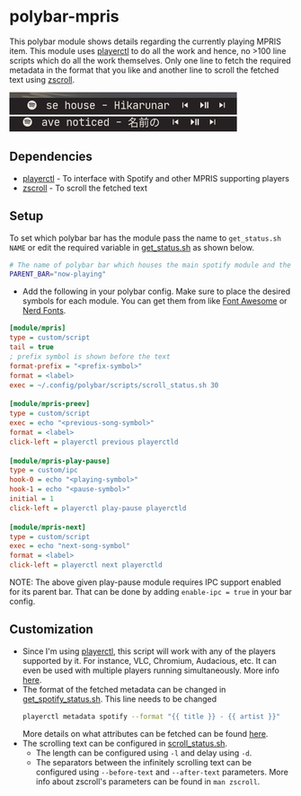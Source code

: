 # polybar-mpris

This polybar module shows details regarding the currently playing MPRIS item. This module uses [playerctl](https://github.com/altdesktop/playerctl) to do all the work and hence, no >100 line scripts which do all the work themselves. Only one line to fetch the required metadata in the format that you like and another line to scroll the fetched text using [zscroll](https://github.com/noctuid/zscroll).

![](screenshots/demo_mini.gif)
![](screenshots/demo.gif)

## Dependencies

- [playerctl](https://github.com/altdesktop/playerctl#installing) - To interface with Spotify and other MPRIS supporting players
- [zscroll](https://github.com/noctuid/zscroll#installation) - To scroll the fetched text

## Setup

To set which polybar bar has the module pass the name to `get_status.sh NAME` or edit the required variable in [get_status.sh](get_status.sh) as shown below.
```sh
# The name of polybar bar which houses the main spotify module and the control modules.
PARENT_BAR="now-playing"
```

- Add the following in your polybar config.
Make sure to place the desired symbols for each module. You can get them from like [Font Awesome](https://fontawesome.com/cheatsheet) or [Nerd Fonts](https://www.nerdfonts.com/cheat-sheet).

```ini
[module/mpris]
type = custom/script
tail = true
; prefix symbol is shown before the text
format-prefix = "<prefix-symbol>"
format = <label>
exec = ~/.config/polybar/scripts/scroll_status.sh 30

[module/mpris-preev]
type = custom/script
exec = echo "<previous-song-symbol>"
format = <label>
click-left = playerctl previous playerctld

[module/mpris-play-pause]
type = custom/ipc
hook-0 = echo "<playing-symbol>"
hook-1 = echo "<pause-symbol>"
initial = 1
click-left = playerctl play-pause playerctld

[module/mpris-next]
type = custom/script
exec = echo "next-song-symbol"
format = <label>
click-left = playerctl next playerctld
```

NOTE: The above given play-pause module requires IPC support enabled for its parent bar. That can be done by adding `enable-ipc = true` in your bar config.

## Customization

- Since I'm using [playerctl](https://github.com/altdesktop/playerctl), this script will work with any of the players supported by it. For instance, VLC, Chromium, Audacious, etc. It can even be used with multiple players running simultaneously. More info [here](https://github.com/altdesktop/playerctl#selecting-players-to-control).
- The format of the fetched metadata can be changed in [get_spotify_status.sh](get_spotify_status.sh). This line needs to be changed
  ```sh
  playerctl metadata spotify --format "{{ title }} - {{ artist }}"
  ```
  More details on what attributes can be fetched can be found [here](https://github.com/altdesktop/playerctl/#printing-properties-and-metadata).
- The scrolling text can be configured in [scroll_status.sh](scroll_spotify_status.sh).
  - The length can be configured using `-l` and delay using `-d`.
  - The separators between the infinitely scrolling text can be configured using `--before-text` and `--after-text` parameters.
  More info about zscroll's parameters can be found in `man zscroll`.
